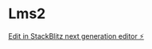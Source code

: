 # Lms2

[Edit in StackBlitz next generation editor ⚡️](https://stackblitz.com/~/github.com/Nandarathana/Lms2)